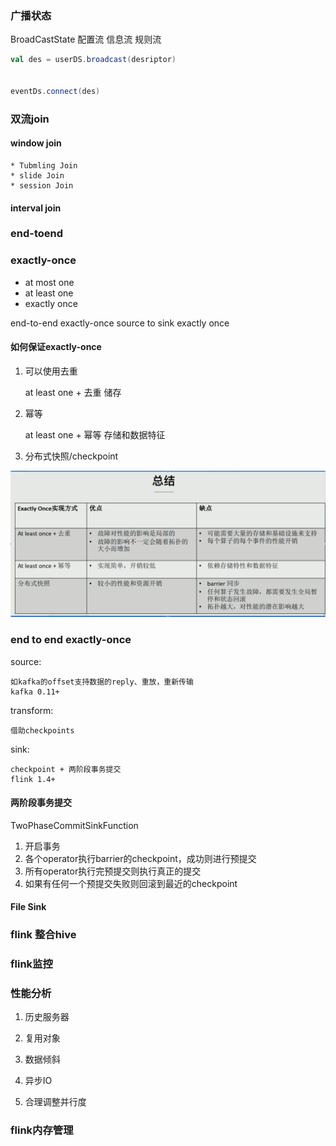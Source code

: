 ### 广播状态
BroadCastState
配置流 信息流 规则流



```scala
val des = userDS.broadcast(desriptor)


eventDs.connect(des)


```


### 双流join

#### window join    
    * Tubmling Join 
    * slide Join
    * session Join

#### interval  join 





### end-toend


### exactly-once 


- at most one
- at least one
- exactly once

end-to-end exactly-once  source to sink exactly once



#### 如何保证exactly-once
1. 可以使用去重
   
    at least one + 去重
    储存 
   
2. 幂等
    
   at least one + 幂等
    存储和数据特征

3. 分布式快照/checkpoint
    
    


![aiLpK6](https://raw.githubusercontent.com/jacksonyoudi/images/main/uPic/aiLpK6.png)


### end to end exactly-once
source:
    
    如kafka的offset支持数据的reply、重放，重新传输
    kafka 0.11+


transform:
    
    借助checkpoints

sink:
    
    checkpoint + 两阶段事务提交
    flink 1.4+

#### 两阶段事务提交

TwoPhaseCommitSinkFunction
1. 开启事务
2. 各个operator执行barrier的checkpoint，成功则进行预提交
3. 所有operator执行完预提交则执行真正的提交
4. 如果有任何一个预提交失败则回滚到最近的checkpoint

#### File Sink


### flink 整合hive


### flink监控


### 性能分析
1. 历史服务器

2. 复用对象

3. 数据倾斜

4. 异步IO 
5. 合理调整并行度


### flink内存管理



